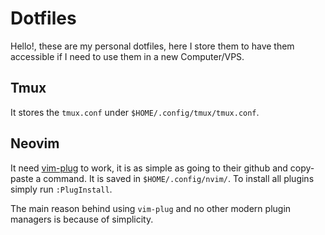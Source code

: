 # Dotfiles
Hello!, these are my personal dotfiles, here I store them to have them accessible if I need to use them in a new Computer/VPS.

## Tmux
It stores the `tmux.conf` under `$HOME/.config/tmux/tmux.conf`.

## Neovim
It need [vim-plug](https://github.com/junegunn/vim-plug) to work, it is as simple as going to their github and copy-paste a command. It is saved in `$HOME/.config/nvim/`. To install all plugins simply run `:PlugInstall`.

The main reason behind using `vim-plug` and no other modern plugin managers is because of simplicity.
